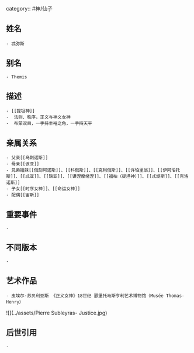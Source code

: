 category:: #神/仙子
## 姓名
	- 忒弥斯
## 别名
	- Themis
## 描述
	- [[提坦神]]
	-  法则、秩序，正义与神义女神
	-  布蒙双目，一手持丰裕之角，一手持天平
## 亲属关系
	- 父亲[[乌剌诺斯]]
	- 母亲[[该亚]]
	- 兄弟姐妹[[俄刻阿诺斯]]、[[科俄斯]]、[[克利俄斯]]、[[许珀里翁]]、[[伊阿珀托斯]]、[[忒亚]]、[[瑞亚]]、[[谟涅摩绪涅]]、[[福柏（提坦神）]]、[[忒堤斯]]、[[克洛诺斯]]
	- 子女[[时序女神]]、[[命运女神]]
	- 配偶[[宙斯]]
## 重要事件
	-
## 不同版本
	-
## 艺术作品
	- 皮埃尔·苏贝利亚斯 《正义女神》18世纪 瑟堡托马斯亨利艺术博物馆（Musée Thomas-Henry）
 ![](../assets/Pierre Subleyras- Justice.jpg)
## 后世引用
	-
